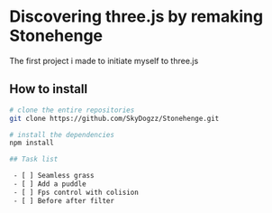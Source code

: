 
# Discovering three.js by remaking Stonehenge
The first project i made to initiate myself to three.js

## How to install
```bash
# clone the entire repositories
git clone https://github.com/SkyDogzz/Stonehenge.git

# install the dependencies
npm install

## Task list

 - [ ] Seamless grass
 - [ ] Add a puddle
 - [ ] Fps control with colision
 - [ ] Before after filter

